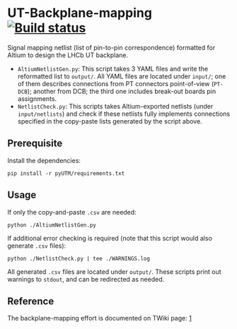 # UT-Backplane-mapping [![Build status](https://travis-ci.com/ZishuoYang/UT-Backplane-mapping.svg?master)](https://travis-ci.com/ZishuoYang)
Signal mapping netlist (list of pin-to-pin correspondence) formatted for Altium
to design the LHCb UT backplane.

* `AltiumNetlistGen.py`: This script takes 3 YAML files and write the
  reformatted list to `output/`.  All YAML files are located under `input/`;
  one of them describes connections from PT connectors point-of-view (`PT-
  DCB`); another from DCB; the third one includes break-out boards pin
  assignments.
* `NetlistCheck.py`: This scripts takes Altium-exported netlists (under
  `input/netlists`) and check if these netlists fully implements connections
  specified in the copy-paste lists generated by the script above.


## Prerequisite
Install the dependencies:
```
pip install -r pyUTM/requirements.txt
```


## Usage
If only the copy-and-paste `.csv` are needed:
```
python ./AltiumNetlistGen.py
```

If additional error checking is required (note that this script would also
generate `.csv` files):
```
python ./NetlistCheck.py | tee ./WARNINGS.log
```

All generated `.csv` files are located under `output/`.
These scripts print out warnings to `stdout`, and can be redirected as needed.


## Reference
The backplane-mapping effort is documented on TWiki page: [1]

[1]: https://twiki.cern.ch/twiki/bin/view/LHCb/BackplaneMapping
